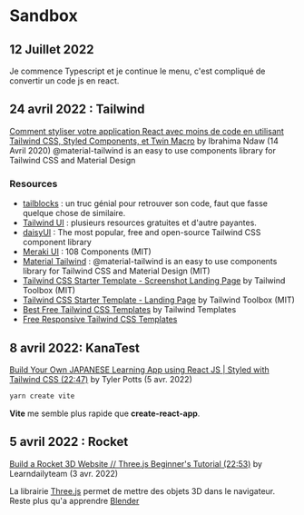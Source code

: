 # Sandbox

## 12 Juillet 2022

Je commence Typescript et je continue le menu, c'est compliqué de convertir un code js en react.

## 24 avril 2022 : Tailwind

[Comment styliser votre application React avec moins de code en utilisant Tailwind CSS, Styled Components, et Twin Macro](https://www.ibrahima-ndaw.com/fr/blog/how-to-use-tailwind-styled-components) by Ibrahima Ndaw (14 Avril 2020)
@material-tailwind is an easy to use components library for Tailwind CSS and Material Design

### Resources

- [tailblocks](https://tailblocks.cc) : un truc génial pour retrouver son code, faut que fasse quelque chose de similaire.
- [Tailwind UI](https://tailwindui.com) : plusieurs resources gratuites et d'autre payantes.
- [daisyUI](https://daisyui.com) : The most popular, free and open-source Tailwind CSS component library
- [Meraki UI](https://merakiui.com) : 108 Components (MIT)
- [Material Tailwind](https://material-tailwind.com) : @material-tailwind is an easy to use components library for Tailwind CSS and Material Design (MIT)
- [Tailwind CSS Starter Template - Screenshot Landing Page](https://github.com/tailwindtoolbox/Screenshot-Landing-Page) by Tailwind Toolbox (MIT)
- [Tailwind CSS Starter Template - Landing Page](https://github.com/tailwindtoolbox/Landing-Page) by Tailwind Toolbox (MIT)
- [Best Free Tailwind CSS Templates](https://tailwindtemplates.co/templates?type=free) by Tailwind Templates
- [Free Responsive Tailwind CSS Templates](https://themewagon.com/theme-framework/tailwind-css)


## 8 avril 2022: KanaTest

[Build Your Own JAPANESE Learning App using React JS | Styled with Tailwind CSS (22:47)](https://www.youtube.com/watch?v=fM3qHaQrRHU) by Tyler Potts (5 avr. 2022)

```sh
yarn create vite
```

**Vite** me semble plus rapide que **create-react-app**.

## 5 avril 2022 : Rocket

[Build a Rocket 3D Website // Three.js Beginner's Tutorial (22:53)](https://www.youtube.com/watch?v=muVjaCjYSGU) by Learndailyteam (3 avr. 2022)

La librairie [Three.js](https://threejs.org/) permet de mettre des objets 3D dans le navigateur. Reste plus qu'a apprendre [Blender](/Blender/README.md)
